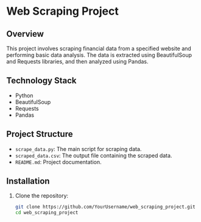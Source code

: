 # Web Scraping Project

## Overview
This project involves scraping financial data from a specified website and performing basic data analysis. The data is extracted using BeautifulSoup and Requests libraries, and then analyzed using Pandas.

## Technology Stack
- Python
- BeautifulSoup
- Requests
- Pandas

## Project Structure
- `scrape_data.py`: The main script for scraping data.
- `scraped_data.csv`: The output file containing the scraped data.
- `README.md`: Project documentation.

## Installation
1. Clone the repository:
   ```bash
   git clone https://github.com/YourUsername/web_scraping_project.git
   cd web_scraping_project
  
